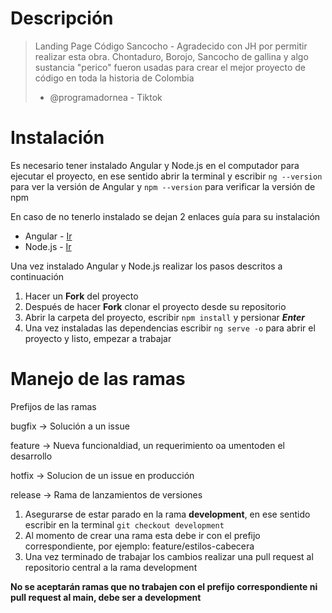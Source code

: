 # Descripción

> Landing Page Código Sancocho - Agradecido con JH por permitir realizar esta obra.
> Chontaduro, Borojo, Sancocho de gallina y algo sustancia "perico" fueron usadas para crear el mejor proyecto de código en toda la historia de Colombia
> - @programadornea - Tiktok


# Instalación

Es necesario tener instalado Angular y Node.js en el computador para ejecutar el proyecto, en ese sentido abrir la terminal y escribir
`ng --version` para ver la versión de Angular y `npm --version` para verificar la versión de npm

En caso de no tenerlo instalado se dejan 2 enlaces guía para su instalación

* Angular - [Ir](https://desarrolloweb.com/articulos/angular-cli.html)
* Node.js - [Ir](https://www.cursosgis.com/como-instalar-node-js-y-npm-en-4-pasos/)

Una vez instalado Angular y Node.js realizar los pasos descritos a continuación

1. Hacer un **Fork** del proyecto
1. Después de hacer **Fork** clonar el proyecto desde su repositorio
2. Abrir la carpeta del proyecto, escribir `npm install` y persionar __*Enter*__
3. Una vez instaladas las dependencias escribir `ng serve -o` para abrir el proyecto y listo, empezar a trabajar


# Manejo de las ramas

Prefijos de las ramas

bugfix -> Solución a un issue

feature -> Nueva funcionaldiad, un requerimiento oa umentoden el desarrollo

hotfix -> Solucion de un issue en producción

release -> Rama de lanzamientos de versiones

1. Asegurarse de estar parado en la rama **development**, en ese sentido escribir en la terminal `git checkout development` 
2. Al momento de crear una rama esta debe ir con el prefijo correspondiente, por ejemplo: feature/estilos-cabecera
3. Una vez terminado de trabajar los cambios realizar una pull request al repositorio central a la rama development

**No se aceptarán ramas que no trabajen con el prefijo correspondiente ni pull request al main, debe ser a development**

